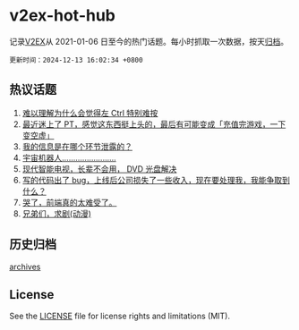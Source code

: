 # v2ex-hot-hub

 记录[V2EX](https://www.v2ex.com/)从 2021-01-06 日至今的热门话题。每小时抓取一次数据，按天[归档](archives)。

`更新时间：2024-12-13 16:02:34 +0800`

## 热议话题

1. [难以理解为什么会觉得左 Ctrl 特别难按](https://www.v2ex.com/t/1097101)
1. [最近迷上了 PT，感觉这东西挺上头的，最后有可能变成「充值完游戏，一下变空虚」](https://www.v2ex.com/t/1097175)
1. [我的信息是在哪个环节泄露的？](https://www.v2ex.com/t/1097260)
1. [宇宙机器人........................](https://www.v2ex.com/t/1097255)
1. [现代智能电视，长辈不会用， DVD 光盘解决](https://www.v2ex.com/t/1097168)
1. [写的代码出了 bug，上线后公司损失了一些收入，现在要处理我，我能争取到什么？](https://www.v2ex.com/t/1097127)
1. [哭了，前端真的太难受了。](https://www.v2ex.com/t/1097132)
1. [兄弟们，求剧(动漫)](https://www.v2ex.com/t/1097235)

## 历史归档

[archives](archives)

## License

See the [LICENSE](LICENSE) file for license rights and limitations (MIT).
